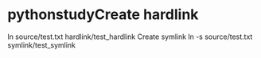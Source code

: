 # pythonstudyCreate hardlink
ln source/test.txt hardlink/test_hardlink
Create symlink
ln -s source/test.txt symlink/test_symlink
